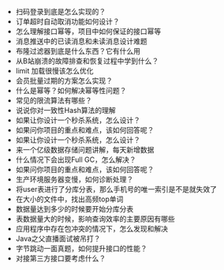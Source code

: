 - 扫码登录到底是怎么实现的？
- 订单超时自动取消功能如何设计？
- 怎么理解接口幂等，项目中如何保证的接口幂等
- 消息推送中的已读消息和未读消息设计难题
- 布隆过滤器到底是什么东西？它有什么用
- 从B站崩溃的故障排查和恢复过程中学到什么？
- limit 加载很慢该怎么优化
- 会员批量过期的方案怎么实现？
- 什么是幂等？如何解决幂等性问题？
- 常见的限流算法有哪些？
- 说说你对一致性Hash算法的理解
- 如果让你设计一个秒杀系统，怎么设计？
- 如果问你项目的重点和难点，该如何回答呢？
- 如果让你设计一个秒杀系统，怎么设计？
- 来一个亿级数据存储问题讲解，每天新增数据
- 什么情况下会出现Full GC，怎么解决？
- 如果问你项目的重点和难点，该如何回答呢？
- 生产环境服务器变慢，如何诊断处理？
- 将user表进行了分库分表，那么手机号的唯一索引是不是就失效了
- 在大小的文件中，找出高频top单词
- 数据量达到多少的时候要开始分库分表
- 表数据量大的时候，影响查询效率的主要原因有哪些
- 应用程序中存在包冲突的情况下，怎么发现和解决
- Java之父直播面试被吊打？
- 字节跳动一面真题，如何提升接口的性能？
- 对接第三方接口要考虑什么？
